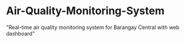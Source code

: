 # Air-Quality-Monitoring-System
"Real-time air quality monitoring system for Barangay Central with web dashboard"
